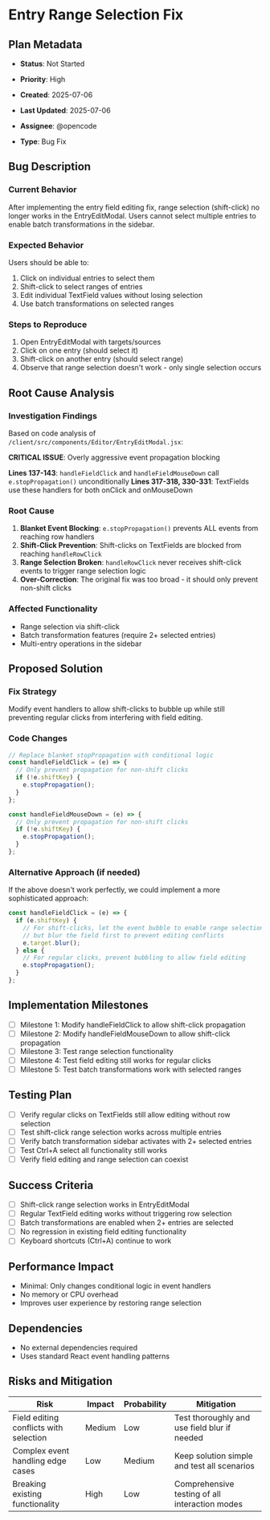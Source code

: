 # Entry Range Selection Fix

## Plan Metadata
- **Status**: Not Started
- **Priority**: High

- **Created**: 2025-07-06
- **Last Updated**: 2025-07-06
- **Assignee**: @opencode
- **Type**: Bug Fix

## Bug Description
### Current Behavior
After implementing the entry field editing fix, range selection (shift-click) no longer works in the EntryEditModal. Users cannot select multiple entries to enable batch transformations in the sidebar.

### Expected Behavior
Users should be able to:
1. Click on individual entries to select them
2. Shift-click to select ranges of entries
3. Edit individual TextField values without losing selection
4. Use batch transformations on selected ranges

### Steps to Reproduce
1. Open EntryEditModal with targets/sources
2. Click on one entry (should select it)
3. Shift-click on another entry (should select range)
4. Observe that range selection doesn't work - only single selection occurs

## Root Cause Analysis
### Investigation Findings
Based on code analysis of `/client/src/components/Editor/EntryEditModal.jsx`:

**CRITICAL ISSUE**: Overly aggressive event propagation blocking

**Lines 137-143**: `handleFieldClick` and `handleFieldMouseDown` call `e.stopPropagation()` unconditionally
**Lines 317-318, 330-331**: TextFields use these handlers for both onClick and onMouseDown

### Root Cause
1. **Blanket Event Blocking**: `e.stopPropagation()` prevents ALL events from reaching row handlers
2. **Shift-Click Prevention**: Shift-clicks on TextFields are blocked from reaching `handleRowClick`
3. **Range Selection Broken**: `handleRowClick` never receives shift-click events to trigger range selection logic
4. **Over-Correction**: The original fix was too broad - it should only prevent non-shift clicks

### Affected Functionality
- Range selection via shift-click
- Batch transformation features (require 2+ selected entries)
- Multi-entry operations in the sidebar

## Proposed Solution
### Fix Strategy
Modify event handlers to allow shift-clicks to bubble up while still preventing regular clicks from interfering with field editing.

### Code Changes
```javascript
// Replace blanket stopPropagation with conditional logic
const handleFieldClick = (e) => {
  // Only prevent propagation for non-shift clicks
  if (!e.shiftKey) {
    e.stopPropagation();
  }
};

const handleFieldMouseDown = (e) => {
  // Only prevent propagation for non-shift clicks
  if (!e.shiftKey) {
    e.stopPropagation();
  }
};
```

### Alternative Approach (if needed)
If the above doesn't work perfectly, we could implement a more sophisticated approach:

```javascript
const handleFieldClick = (e) => {
  if (e.shiftKey) {
    // For shift-clicks, let the event bubble to enable range selection
    // but blur the field first to prevent editing conflicts
    e.target.blur();
  } else {
    // For regular clicks, prevent bubbling to allow field editing
    e.stopPropagation();
  }
};
```

## Implementation Milestones
- [ ] Milestone 1: Modify handleFieldClick to allow shift-click propagation
- [ ] Milestone 2: Modify handleFieldMouseDown to allow shift-click propagation  
- [ ] Milestone 3: Test range selection functionality
- [ ] Milestone 4: Test field editing still works for regular clicks
- [ ] Milestone 5: Test batch transformations work with selected ranges

## Testing Plan
- [ ] Verify regular clicks on TextFields still allow editing without row selection
- [ ] Test shift-click range selection works across multiple entries
- [ ] Verify batch transformation sidebar activates with 2+ selected entries
- [ ] Test Ctrl+A select all functionality still works
- [ ] Verify field editing and range selection can coexist

## Success Criteria
- [ ] Shift-click range selection works in EntryEditModal
- [ ] Regular TextField editing works without triggering row selection
- [ ] Batch transformations are enabled when 2+ entries are selected
- [ ] No regression in existing field editing functionality
- [ ] Keyboard shortcuts (Ctrl+A) continue to work

## Performance Impact
- Minimal: Only changes conditional logic in event handlers
- No memory or CPU overhead
- Improves user experience by restoring range selection

## Dependencies
- No external dependencies required
- Uses standard React event handling patterns

## Risks and Mitigation
| Risk | Impact | Probability | Mitigation |
|------|--------|-------------|------------|
| Field editing conflicts with selection | Medium | Low | Test thoroughly and use field blur if needed |
| Complex event handling edge cases | Low | Medium | Keep solution simple and test all scenarios |
| Breaking existing functionality | High | Low | Comprehensive testing of all interaction modes |